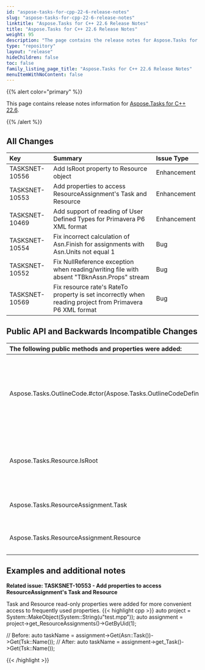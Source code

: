 ```yaml
---
id: "aspose-tasks-for-cpp-22-6-release-notes"
slug: "aspose-tasks-for-cpp-22-6-release-notes"
linktitle: "Aspose.Tasks for C++ 22.6 Release Notes"
title: "Aspose.Tasks for C++ 22.6 Release Notes"
weight: 95
description: "The page contains the release notes for Aspose.Tasks for C++ 22.6."
type: "repository"
layout: "release"
hideChildren: false
toc: false
family_listing_page_title: "Aspose.Tasks for C++ 22.6 Release Notes"
menuItemWithNoContent: false
---
```


{{% alert color="primary" %}} 

This page contains release notes information for [Aspose.Tasks for C++ 22.6](https://releases.aspose.com/tasks/cpp/new-releases/aspose.tasks-for-c---22.6/).

{{% /alert %}}

## **All Changes**
|**Key**|**Summary**|**Issue Type**|
| :- | :- | :- |
| TASKSNET-10556 | Add IsRoot property to Resource object | Enhancement |
| TASKSNET-10553 | Add properties to access ResourceAssignment's Task and Resource | Enhancement |
| TASKSNET-10469 | Add support of reading of User Defined Types for Primavera P6 XML format | Enhancement |
| TASKSNET-10554 | Fix incorrect calculation of Asn.Finish for assignments with Asn.Units not equal 1 | Bug |
| TASKSNET-10552 | Fix NullReference exception when reading/writing file with absent "TBknAssn.Props" stream | Bug |
| TASKSNET-10569 | Fix resource rate's RateTo property is set incorrectly when reading project from Primavera P6 XML format | Bug |

## **Public API and Backwards Incompatible Changes**

|**The following public methods and properties were added:**|**Description**|
| :- | :- |
| Aspose.Tasks.OutlineCode.#ctor(Aspose.Tasks.OutlineCodeDefinition,Aspose.Tasks.OutlineValue) | Initializes a new instance of the <see cref="T:Aspose.Tasks.OutlineCode" /> class using the specified Outline Code and one of its values. |
| Aspose.Tasks.Resource.IsRoot | Gets the flag indicating whether resource is a root resource. |
| Aspose.Tasks.ResourceAssignment.Task | The task to which a resource is assigned. |
| Aspose.Tasks.ResourceAssignment.Resource | The resource assigned to a task. |
## **Examples and additional notes**

**Related issue: TASKSNET-10553 - Add properties to access ResourceAssignment's Task and Resource**

Task and Resource read-only properties were added for more convenient access to frequently used properties.
{{< highlight cpp >}}
auto project = System::MakeObject<Project>(System::String(u"test.mpp"));
auto assignment = project->get_ResourceAssignments()->GetByUid(1);

// Before: 
auto taskName = assignment->Get(Asn::Task())->Get(Tsk::Name());
// After:
auto taskName = assignment->get_Task()->Get(Tsk::Name());

{{< /highlight >}}